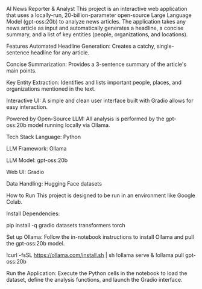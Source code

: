 AI News Reporter & Analyst
This project is an interactive web application that uses a locally-run, 20-billion-parameter open-source Large Language Model (gpt-oss:20b) to analyze news articles. The application takes any news article as input and automatically generates a headline, a concise summary, and a list of key entities (people, organizations, and locations).

<!-- It's highly recommended to add a screenshot of your app here! -->

Features
Automated Headline Generation: Creates a catchy, single-sentence headline for any article.

Concise Summarization: Provides a 3-sentence summary of the article's main points.

Key Entity Extraction: Identifies and lists important people, places, and organizations mentioned in the text.

Interactive UI: A simple and clean user interface built with Gradio allows for easy interaction.

Powered by Open-Source LLM: All analysis is performed by the gpt-oss:20b model running locally via Ollama.

Tech Stack
Language: Python

LLM Framework: Ollama

LLM Model: gpt-oss:20b

Web UI: Gradio

Data Handling: Hugging Face datasets

How to Run
This project is designed to be run in an environment like Google Colab.

Install Dependencies:

pip install -q gradio datasets transformers torch

Set up Ollama:
Follow the in-notebook instructions to install Ollama and pull the gpt-oss:20b model.

!curl -fsSL https://ollama.com/install.sh | sh
!ollama serve &
!ollama pull gpt-oss:20b

Run the Application:
Execute the Python cells in the notebook to load the dataset, define the analysis functions, and launch the Gradio interface.
